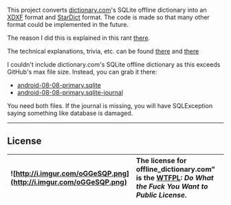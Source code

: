This project converts [dictionary.com](http://www.dictionary.com)'s SQLite offline dictionary into an [XDXF](https://github.com/soshial/xdxf_makedict) format and [StarDict](http://www.stardict.org/) format.
The code is made so that many other format could be implemented in the future.

The reason I did this is explained in this rant [there](http://tacticalfreak.blogspot.com/2016/03/dictionarycom-as-xdxf.html).

The technical explanations, trivia, etc. can be found [there](http://tacticalfreak.blogspot.com/p/offline-dictionary.html) and [there](tacticalfreak.blogspot.com/2016/05/dictionarycom-as-stardict-dictionary.html)

I couldn't include dictionary.com's SQLite offline dictionary as this exceeds GitHub's max file size.
Instead, you can grab it there:
  * [android-08-08-primary.sqlite](https://drive.google.com/file/d/0B4j_jC5UOtTPN2hvdUhINE1JRmM/view?usp=sharing)
  * [android-08-08-primary.sqlite-journal](https://drive.google.com/file/d/0B4j_jC5UOtTPV2FPdVRkMW9abHc/view?usp=sharing)

You need both files. If the journal is missing, you will have SQLException saying something like database is damaged.

---

## License ##
|![http://i.imgur.com/oGGeSQP.png](http://i.imgur.com/oGGeSQP.png)|The license for offline_dictionary.com" is the [WTFPL](http://www.wtfpl.net/): _Do What the Fuck You Want to Public License_.|
|:----------------------------------------------------------------|:--------------------------------------------------------------------------------------------------------------------|
